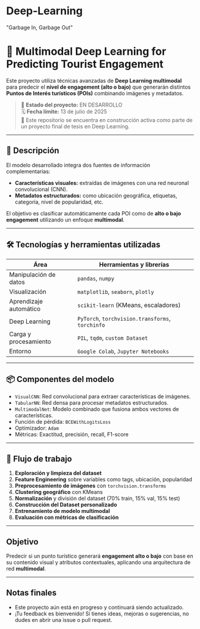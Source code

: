 # Deep-Learning

 "Garbage In, Garbage Out"

 # 🧠 Multimodal Deep Learning for Predicting Tourist Engagement

Este proyecto utiliza técnicas avanzadas de **Deep Learning multimodal** para predecir el **nivel de engagement (alto o bajo)** que generarán distintos **Puntos de Interés turísticos (POIs)** combinando imágenes y metadatos.

> 🚧 **Estado del proyecto:** EN DESARROLLO  
> 🗓️ **Fecha límite:** 13 de julio de 2025  
> 📍 Este repositorio se encuentra en construcción activa como parte de un proyecto final de tesis en Deep Learning.

---

## 📌 Descripción

El modelo desarrollado integra dos fuentes de información complementarias:

- **Características visuales:** extraídas de imágenes con una red neuronal convolucional (CNN).
-  **Metadatos estructurados:** como ubicación geográfica, etiquetas, categoría, nivel de popularidad, etc.

El objetivo es clasificar automáticamente cada POI como de **alto o bajo engagement** utilizando un enfoque **multimodal**.

---

## 🛠️ Tecnologías y herramientas utilizadas

| Área              | Herramientas y librerías |
|-------------------|--------------------------|
| Manipulación de datos | `pandas`, `numpy` |
| Visualización | `matplotlib`, `seaborn`, `plotly` |
| Aprendizaje automático | `scikit-learn` (KMeans, escaladores) |
| Deep Learning | `PyTorch`, `torchvision.transforms`, `torchinfo` |
| Carga y procesamiento | `PIL`, `tqdm`, `custom Dataset` |
| Entorno | `Google Colab`, `Jupyter Notebooks` |

---

## 📦 Componentes del modelo

- `VisualCNN`: Red convolucional para extraer características de imágenes.
- `TabularNN`: Red densa para procesar metadatos estructurados.
- `MultimodalNet`: Modelo combinado que fusiona ambos vectores de características.
- Función de pérdida: `BCEWithLogitsLoss`
- Optimizador: `Adam`
- Métricas: Exactitud, precisión, recall, F1-score

---

## 🧪 Flujo de trabajo

1. **Exploración y limpieza del dataset**
2. **Feature Engineering** sobre variables como tags, ubicación, popularidad
3. **Preprocesamiento de imágenes** con `torchvision.transforms`
4. **Clustering geográfico** con KMeans
5. **Normalización** y división del dataset (70% train, 15% val, 15% test)
6. **Construcción del Dataset personalizado**
7. **Entrenamiento de modelo multimodal**
8. **Evaluación con métricas de clasificación**

---

##  Objetivo

Predecir si un punto turístico generará **engagement alto o bajo** con base en su contenido visual y atributos contextuales, aplicando una arquitectura de red **multimodal**.

---

##  Notas finales

- Este proyecto aún está en progreso y continuará siendo actualizado.
- ¡Tu feedback es bienvenido! Si tienes ideas, mejoras o sugerencias, no dudes en abrir una issue o pull request.
